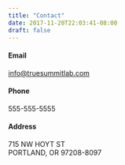 ```yaml
---
title: "Contact"
date: 2017-11-20T22:03:41-08:00
draft: false
---
```

#### Email

info@truesummitlab.com<br>

#### Phone
555-555-5555

#### Address

715 NW HOYT ST<br>
PORTLAND, OR 97208-8097
